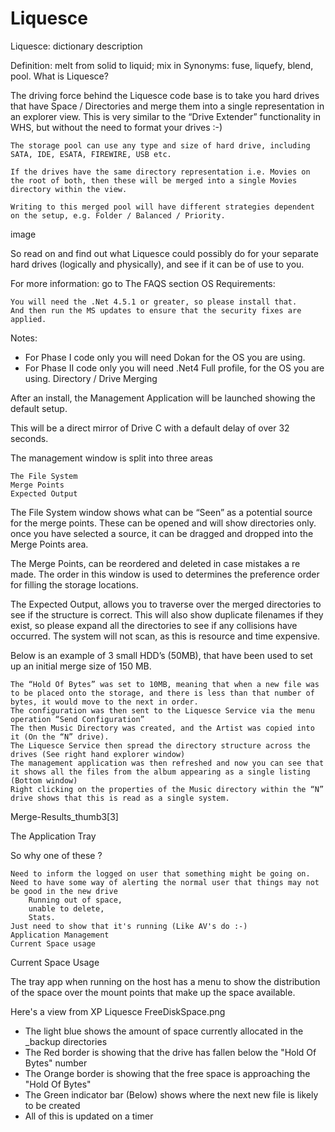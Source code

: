 # Liquesce
Liquesce: dictionary description

Definition: melt from solid to liquid; mix in
Synonyms: fuse, liquefy, blend, pool.
What is Liquesce?

The driving force behind the Liquesce code base is to take you hard drives that have Space / Directories and merge them into a single representation in an explorer view. This is very similar to the “Drive Extender” functionality in WHS, but without the need to format your drives :-)

    The storage pool can use any type and size of hard drive, including SATA, IDE, ESATA, FIREWIRE, USB etc.

    If the drives have the same directory representation i.e. Movies on the root of both, then these will be merged into a single Movies directory within the view.

    Writing to this merged pool will have different strategies dependent on the setup, e.g. Folder / Balanced / Priority.

image

So read on and find out what Liquesce could possibly do for your separate hard drives (logically and physically), and see if it can be of use to you.

For more information: go to The FAQS section
OS Requirements:

    You will need the .Net 4.5.1 or greater, so please install that.
    And then run the MS updates to ensure that the security fixes are applied. 

Notes:
-  For Phase I code only you will need Dokan for the OS you are using.
-  For Phase II code only you will need .Net4 Full profile, for the OS you are using.
Directory / Drive Merging

After an install, the Management Application will be launched showing the default setup.

This will be a direct mirror of Drive C with a default delay of over 32 seconds.

The management window is split into three areas

    The File System
    Merge Points
    Expected Output 

The File System window shows what can be “Seen” as a potential source for the merge points. These can be opened and will show directories only. once you have selected a source, it can be dragged and dropped into the Merge Points area.

The Merge Points, can be reordered and deleted in case mistakes a re made. The order in this window is used to determines the preference order for filling the storage locations.

The Expected Output, allows you to traverse over the merged directories to see if the structure is correct. This will also show duplicate filenames if they exist, so please expand all the directories to see if any collisions have occurred. The system will not scan, as this is resource and time expensive.

 

 

 

Below is an example of 3 small HDD’s (50MB), that have been used to set up an initial merge size of 150 MB.

    The “Hold Of Bytes” was set to 10MB, meaning that when a new file was to be placed onto the storage, and there is less than that number of bytes, it would move to the next in order.
    The configuration was then sent to the Liquesce Service via the menu operation “Send Configuration”
    The then Music Directory was created, and the Artist was copied into it (On the “N” drive).
    The Liquesce Service then spread the directory structure across the drives (See right hand explorer window)
    The management application was then refreshed and now you can see that it shows all the files from the album appearing as a single listing (Bottom window)
    Right clicking on the properties of the Music directory within the “N” drive shows that this is read as a single system. 

Merge-Results_thumb3[3]
 
The Application Tray

So why one of these ?

    Need to inform the logged on user that something might be going on.
    Need to have some way of alerting the normal user that things may not be good in the new drive
        Running out of space,
        unable to delete,
        Stats. 
    Just need to show that it's running (Like AV's do :-)
    Application Management
    Current Space usage 

Current Space Usage

The tray app when running on the host has a menu to show the distribution of the space over the mount points that make up the space available.

Here's a view from XP
Liquesce FreeDiskSpace.png
- The light blue shows the amount of space currently allocated in the _backup directories
- The Red border is showing that the drive has fallen below the "Hold Of Bytes" number
- The Orange border is showing that the free space is approaching the "Hold Of Bytes"
- The Green indicator bar (Below) shows where the next new file is likely to be created
- All of this is updated on a timer
